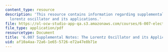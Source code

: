 ```yaml
---
content_type: resource
description: 'This resource contains information regarding supplemental notes: the
  lorentz oscillator and its applications.'
file: https://ol-ocw-studio-app-qa.s3.amazonaws.com/courses/6-007-electromagnetic-energy-from-motors-to-lasers-spring-2011/af10a4aa72a61e655726e72a47e8b71e_MIT6_007S11_lorentz.pdf
file_type: application/pdf
resourcetype: Document
title: '6.007 Supplemental Notes: The Lorentz Oscillator and its Applications'
uid: af10a4aa-72a6-1e65-5726-e72a47e8b71e
---
```

